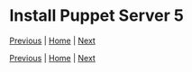 # Install Puppet Server 5

[Previous](configure-vm.md) \| [Home](index.md) \| [Next](install-postgresql.md)





[Previous](configure-vm.md) \| [Home](index.md) \| [Next](install-postgresql.md)
